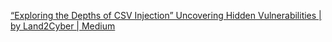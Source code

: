 
[“Exploring the Depths of CSV Injection” Uncovering Hidden Vulnerabilities | by Land2Cyber | Medium](https://medium.com/@Land2Cyber/exploring-the-depths-of-csv-injection-uncovering-hidden-vulnerabilities-733a0c5bcace)